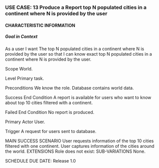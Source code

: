 ### USE CASE: 13 Produce a Report top N populated cities in a continent where N is provided by the user
#### CHARACTERISTIC INFORMATION
##### Goal in Context
As a user I want The top N populated cities in a continent where N is provided by the user so that I can know exact top N populated cities in a continent where N is provided by the user.

Scope
World.

Level
Primary task.

Preconditions
We know the role. Database contains world data.

Success End Condition
A report is available for users who want to know about top 10 cities filtered with a continent.

Failed End Condition
No report is produced.

Primary Actor
User.

Trigger
A request for users sent to database.

MAIN SUCCESS SCENARIO
User requests information of the top 10 cities filtered with one continent.
User captures information of the cities around the world. 
EXTENSIONS
Role does not exist:
SUB-VARIATIONS
None.

SCHEDULE
DUE DATE: Release 1.0